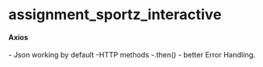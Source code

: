 # assignment_sportz_interactive

<h4>Axios</h4>
- Json working by default 
-HTTP methods
-.then()
- better Error Handling.
